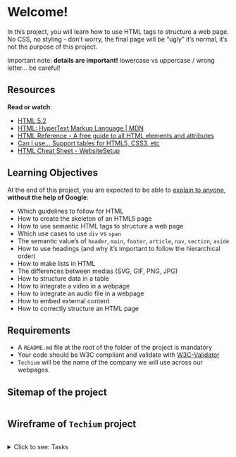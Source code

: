 <p><img src="https://s3.eu-west-3.amazonaws.com/hbtn.intranet/uploads/medias/2019/12/5d9e347964a9cc0e3e24.jpg?X-Amz-Algorithm=AWS4-HMAC-SHA256&X-Amz-Credential=AKIA4MYA5JM5DUTZGMZG%2F20231106%2Feu-west-3%2Fs3%2Faws4_request&X-Amz-Date=20231106T062647Z&X-Amz-Expires=86400&X-Amz-SignedHeaders=host&X-Amz-Signature=d280ebfbad77e16d32e2314917a117f2bcf5cce2b4f2212bae36effb77a48347" alt="" loading='lazy' style="" /></p>

<h1>Welcome!</h1>

<p>In this project, you will learn how to use HTML tags to structure a web page.
No CSS, no styling - don&rsquo;t worry, the final page will be &ldquo;ugly&rdquo; it&rsquo;s normal, it&rsquo;s not the purpose of this project.</p>

<p>Important note: <strong>details are important!</strong> lowercase vs uppercase / wrong letter&hellip; be careful!</p>

<h2>Resources</h2>

<p><strong>Read or watch</strong>:</p>

<ul>
<li><a href="/rltoken/vKPDYmtKXaKCHn5lpZXz7w" title="HTML 5.2" target="_blank">HTML 5.2</a></li>
<li><a href="/rltoken/ZSMZYbNUWEhTarg4x5syCQ" title="HTML: HyperText Markup Language | MDN" target="_blank">HTML: HyperText Markup Language | MDN</a></li>
<li><a href="/rltoken/hPxzkJUCKscaZ1YgG0Xaig" title="HTML Reference - A free guide to all HTML elements and attributes" target="_blank">HTML Reference - A free guide to all HTML elements and attributes</a></li>
<li><a href="/rltoken/C1sjK7n4YYmXjzgN07LgUg" title="Can I use... Support tables for HTML5, CSS3, etc" target="_blank">Can I use&hellip; Support tables for HTML5, CSS3, etc</a></li>
<li><a href="/rltoken/33djKxCai7mwDufKGL7eCg" title="HTML Cheat Sheet - WebsiteSetup" target="_blank">HTML Cheat Sheet - WebsiteSetup</a></li>
</ul>

<h2>Learning Objectives</h2>

<p>At the end of this project, you are expected to be able to <a href="/rltoken/pt--DhAqMLE-NJtA1N_8hg" title="explain to anyone" target="_blank">explain to anyone</a>, <strong>without the help of Google</strong>:</p>

<ul>
<li>Which guidelines to follow for HTML</li>
<li>How to create the skeleton of an HTML5 page</li>
<li>How to use semantic HTML tags to structure a web page</li>
<li>Which use cases to use <code>div</code> vs <code>span</code></li>
<li>The semantic value&rsquo;s of <code>header</code>, <code>main</code>, <code>footer</code>, <code>article</code>, <code>nav</code>, <code>section</code>, <code>aside</code></li>
<li>How to use headings (and why it&rsquo;s important to follow the hierarchical order)</li>
<li>How to make lists in HTML</li>
<li>The differences between medias (SVG, GIF, PNG, JPG)</li>
<li>How to structure data in a table</li>
<li>How to integrate a video in a webpage</li>
<li>How to integrate an audio file in a webpage</li>
<li>How to embed external content</li>
<li>How to correctly structure an HTML page</li>
</ul>

<h2>Requirements</h2>

<ul>
<li>A <code>README.md</code> file at the root of the folder of the project is mandatory</li>
<li>Your code should be W3C compliant and validate with <a href="/rltoken/Ru21MgHZLPDcXSsUrHwKJg" title="W3C-Validator" target="_blank">W3C-Validator</a></li>
<li><code>Techium</code> will be the name of the company we will use across our webpages.</li>
</ul>

<h2>Sitemap of the project</h2>

<p><img src="https://s3.eu-west-3.amazonaws.com/hbtn.intranet/uploads/medias/2020/4/4dec2ba9d84a0a55355b1c1e2de4c57854a2d35a.png?X-Amz-Algorithm=AWS4-HMAC-SHA256&X-Amz-Credential=AKIA4MYA5JM5DUTZGMZG%2F20231106%2Feu-west-3%2Fs3%2Faws4_request&X-Amz-Date=20231106T062647Z&X-Amz-Expires=86400&X-Amz-SignedHeaders=host&X-Amz-Signature=b302b2dc1660c7ffcc162bc104465d30fada9fa5425b920b579e89ab509157bd" alt="" loading='lazy' style="" /></p>

<h2>Wireframe of <code>Techium</code> project</h2>

<p><img src="https://s3.eu-west-3.amazonaws.com/hbtn.intranet/uploads/medias/2020/4/3e4f9e2b3cb73d1768229e086f5da35337be5c6c.png?X-Amz-Algorithm=AWS4-HMAC-SHA256&X-Amz-Credential=AKIA4MYA5JM5DUTZGMZG%2F20231106%2Feu-west-3%2Fs3%2Faws4_request&X-Amz-Date=20231106T062647Z&X-Amz-Expires=86400&X-Amz-SignedHeaders=host&X-Amz-Signature=2bc0bbdb6c70cf975c55b03c76005b0c0e8b3e4521cb677e497f86c1ed213a79" alt="" loading='lazy' style="" /></p>


<details>
<summary>Click to see: Tasks</summary>

<h3 class="panel-title">
0. Create your first webpage
</h3>

Create your first HTML file <code>0-index.html</code> with:</p>

<ul>
<li>Add the doctype on the first line (without any comment)</li>
<li>After the doctype, open and close a <code>html</code> tag</li>
<li>Add the language tag, specify English for <a href="/rltoken/qFNHsNpEOoe4uGFKqVa6-Q" title="ISO language code" target="_blank">ISO language code</a> and add the direction tag (ltr or rtl) on the <code>html</code> tag.</li>
<li>Open your file in your browser (the page should be blank)</li>
</ul>

<p><strong>W3C won&rsquo;t pass - you can ignore it</strong></p>

</div>

<div class="list-group">
<!-- Task URLs -->

<!-- Technical information -->
<div class="list-group-item">
<p><strong>Repo:</strong></p>
<ul>
<li>GitHub repository: <code>holbertonschool-web_front_end</code></li>
<li>Directory: <code>html_advanced</code></li>
<li>File: <code>0-index.html</code></li>
</ul>
</div>

<h3 class="panel-title">
1. Structure your webpage
</h3>

Copy the content of <code>0-index.html</code> into <code>1-index.html</code></p>

<p><strong>Create the head and body sections</strong></p>

<ul>
<li>inside the <code>html</code> tag, create the <code>head</code> and <code>body</code> tags (empty) in this order</li>
</ul>

<p><strong>W3C won&rsquo;t pass - you can ignore it</strong></p>

</div>

<div class="list-group">
<!-- Task URLs -->

<!-- Technical information -->
<div class="list-group-item">
<p><strong>Repo:</strong></p>
<ul>
<li>GitHub repository: <code>holbertonschool-web_front_end</code></li>
<li>Directory: <code>html_advanced</code></li>
<li>File: <code>1-index.html</code></li>
</ul>
</div>

<h3 class="panel-title">
2. The head - meta charset, viewport, title, description, favicons
</h3>

Copy the content of <code>1-index.html</code> into <code>2-index.html</code></p>

<p><img src="https://s3.eu-west-3.amazonaws.com/hbtn.intranet/uploads/medias/2019/11/2ba3a0d7878316de5aaa.jpg?X-Amz-Algorithm=AWS4-HMAC-SHA256&X-Amz-Credential=AKIA4MYA5JM5DUTZGMZG%2F20231106%2Feu-west-3%2Fs3%2Faws4_request&X-Amz-Date=20231106T062647Z&X-Amz-Expires=86400&X-Amz-SignedHeaders=host&X-Amz-Signature=f33a692934a94dbd6440a92bcc0bbc933c3d9dfdf26d8e28ce4a7585364c0b21" alt="" loading='lazy' style="" /></p>

<p><strong>Meta charset:</strong></p>

<ul>
<li>add a <code>meta</code> tag inside the <code>head</code>:

<ul>
<li>add the <code>charset</code> attribute with the value <code>utf-8</code></li>
</ul></li>
</ul>

<p><strong>Viewport:</strong></p>

<ul>
<li>add a <code>meta</code> tag inside the <code>head</code>:

<ul>
<li>add an attribute <code>name</code> on the tag and specify that it is the meta <code>viewport</code></li>
<li>add the key <code>width</code> with the value <code>device-width</code></li>
<li>add the key <code>initial-scale</code> with the value <code>1.0</code></li>
<li>add the key <code>viewport-fit</code> with the value <code>cover</code></li>
</ul></li>
</ul>

<p><strong>Title:</strong></p>

<ul>
<li>add the <code>title</code> tag just after the meta viewport with value: <code>Homepage - Techium</code></li>
</ul>

<p><strong>Description:</strong></p>

<ul>
<li>add a <code>meta</code> tag inside the <code>head</code> section

<ul>
<li>add an attribute <code>name</code> on the tag and specify that is the meta <code>description</code></li>
<li>add another attribute called <code>content</code></li>
<li>add the following description: <code>Techium is a digital agency</code></li>
</ul></li>
</ul>

<p><strong>Favicons:</strong></p>

<ul>
<li>download the image above to use as a favicon</li>
<li>Use the tool at <a href="/rltoken/MgBwcigOAB1UoLrRml5XAg" title="https://realfavicongenerator.net/" target="_blank">https://realfavicongenerator.net/</a> to generate all the favicon formats</li>
<li>take the <code>favicon.ico</code> and <code>favicon.png</code> and place these at the root of your project directory, so that it is siblings with your <code>[0-9]+-index.html</code> files.</li>
<li>inside the <code>head</code>, create 2 <code>link</code> tags with these 3 attributes: <code>rel</code>, <code>type</code>, and <code>href</code>.

<ul>
<li>the first <code>link</code> tag:

<ul>
<li>rel: <code>icon</code></li>
<li>type: <code>image/x-icon</code></li>
<li>href: <code>./favicon.ico</code></li>
</ul></li>
<li>the second <code>link</code> tag:

<ul>
<li>rel: <code>icon</code></li>
<li>type: <code>image/png</code></li>
<li>href: <code>./favicon.png</code></li>
</ul></li>
</ul></li>
</ul>

</div>

<div class="list-group">
<!-- Task URLs -->

<!-- Technical information -->
<div class="list-group-item">
<p><strong>Repo:</strong></p>
<ul>
<li>GitHub repository: <code>holbertonschool-web_front_end</code></li>
<li>Directory: <code>html_advanced</code></li>
<li>File: <code>2-index.html</code></li>
</ul>
</div>

<h3 class="panel-title">
3. Simple header, main, footer
</h3>

Copy the content of <code>2-index.html</code> into <code>3-index.html</code></p>

<p><strong>Header:</strong></p>

<ul>
<li>create the <code>header</code> of your page between the open and close <code>body</code> tag</li>
<li>put the text <code>Header</code> inside the header</li>
</ul>

<p><strong>Main:</strong></p>

<ul>
<li>create the <code>main</code> tag after the <code>header</code> tag

<ul>
<li>put the text <code>Main content</code> inside your <code>main</code> tags</li>
</ul></li>
</ul>

<p><strong>Footer:</strong></p>

<ul>
<li>create the <code>footer</code> tag after the <code>main</code> tag

<ul>
<li>put the text <code>Footer</code> inside the <code>footer</code> tags</li>
</ul></li>
</ul>

</div>

<div class="list-group">
<!-- Task URLs -->

<!-- Technical information -->
<div class="list-group-item">
<p><strong>Repo:</strong></p>
<ul>
<li>GitHub repository: <code>holbertonschool-web_front_end</code></li>
<li>Directory: <code>html_advanced</code></li>
<li>File: <code>3-index.html</code></li>
</ul>
</div>

<h3 class="panel-title">
4. Aside
</h3>

Copy the contents of <code>3-index.html</code> into <code>article.html</code></p>

<ul>
<li>change the <code>&lt;title&gt;</code> to put: <code>Article - Techium</code></li>
<li>inside the <code>main</code> tags

<ul>
<li>after the text, create the <code>aside</code> tags with text <code>Aside</code></li>
</ul></li>
</ul>

</div>

<div class="list-group">
<!-- Task URLs -->

<!-- Technical information -->
<div class="list-group-item">
<p><strong>Repo:</strong></p>
<ul>
<li>GitHub repository: <code>holbertonschool-web_front_end</code></li>
<li>Directory: <code>html_advanced</code></li>
<li>File: <code>article.html</code></li>
</ul>
</div>

<h3 class="panel-title">
5. Section
</h3>

Copy the content of <code>3-index.html</code> into <code>5-index.html</code></p>

<ul>
<li>inside your <code>&lt;main&gt;</code> section

<ul>
<li>remove the text in <code>main</code>, create these sections:

<ol>
<li>create first section and put the text <code>Hero section</code> inside</li>
<li>create second section and put the text <code>Services section</code> inside</li>
<li>create third section and put the text <code>Works section</code> inside</li>
<li>create fourth section and put the text <code>About section</code> inside</li>
<li>create fifth section and put the text <code>Latest news section</code> inside</li>
<li>create sixth section and put the text <code>Testimonials section</code> inside</li>
<li>create seventh section and put the text <code>Contact section</code> inside</li>
</ol></li>
</ul></li>
</ul>

<p><strong>Does not need to pass W3C</strong></p>

</div>

<div class="list-group">
<!-- Task URLs -->

<!-- Technical information -->
<div class="list-group-item">
<p><strong>Repo:</strong></p>
<ul>
<li>GitHub repository: <code>holbertonschool-web_front_end</code></li>
<li>Directory: <code>html_advanced</code></li>
<li>File: <code>5-index.html</code></li>
</ul>
</div>

<h3 class="panel-title">
6. Work, News, Testimonial articles
</h3>

Copy the content of <code>5-index.html</code> into <code>6-index.html</code></p>

<p><strong>Work articles:</strong></p>

<ul>
<li>inside the section <code>Works section</code>

<ul>
<li>add 3 <code>article</code> tags

<ul>
<li>inside each <code>article</code> write <code>Work #</code> where the hashtag will be the ordered number (1, 2, or 3)</li>
</ul></li>
</ul></li>
</ul>

<p><strong>News articles:</strong></p>

<ul>
<li>inside the section <code>Latest news section</code>

<ul>
<li>add 3 <code>article</code> tags

<ul>
<li>inside each <code>article</code> write <code>Article #</code> where the hashtag will be the ordered number (1, 2, or 3)</li>
</ul></li>
</ul></li>
</ul>

<p><strong>Testimonial articles:</strong></p>

<ul>
<li>inside the section <code>Testimonials section</code>

<ul>
<li>add 3 <code>article</code> tags

<ul>
<li>inside each <code>article</code> write <code>Testimonial #</code> where the hashtag will be the ordered number (1, 2, or 3)</li>
</ul></li>
</ul></li>
</ul>

<p><strong>W3C won’t pass - you can ignore it</strong></p>

</div>

<div class="list-group">
<!-- Task URLs -->

<!-- Technical information -->
<div class="list-group-item">
<p><strong>Repo:</strong></p>
<ul>
<li>GitHub repository: <code>holbertonschool-web_front_end</code></li>
<li>Directory: <code>html_advanced</code></li>
<li>File: <code>6-index.html</code></li>
</ul>
</div>

<h3 class="panel-title">
7. Navigation
</h3>

Copy the content of <code>6-index.html</code> into <code>7-index.html</code></p>

<ul>
<li>remove the <code>Header</code> text inside the <code>&lt;header&gt;</code></li>
<li>create the <code>nav</code> tag inside the <code>header</code> tag

<ul>
<li>it should remain empty for now</li>
</ul></li>
</ul>

<p><strong>Does not need to pass W3C</strong></p>

</div>

<div class="list-group">
<!-- Task URLs -->

<!-- Technical information -->
<div class="list-group-item">
<p><strong>Repo:</strong></p>
<ul>
<li>GitHub repository: <code>holbertonschool-web_front_end</code></li>
<li>Directory: <code>html_advanced</code></li>
<li>File: <code>7-index.html</code></li>
</ul>
</div>

<h3 class="panel-title">
8. Level 1 headings
</h3>

Copy the content of <code>7-index.html</code> into <code>8-index.html</code></p>

<ul>
<li>create the level 1 heading inside your <code>main</code> before your sections

<ul>
<li>put text <code>Homepage</code> in your heading tag</li>
</ul></li>
</ul>

<p><strong>Does not need to pass W3C</strong></p>

</div>

<div class="list-group">
<!-- Task URLs -->

<!-- Technical information -->
<div class="list-group-item">
<p><strong>Repo:</strong></p>
<ul>
<li>GitHub repository: <code>holbertonschool-web_front_end</code></li>
<li>Directory: <code>html_advanced</code></li>
<li>File: <code>8-index.html</code></li>
</ul>
</div>

<h3 class="panel-title">
9. Level 2 headings
</h3>

Copy the content of <code>8-index.html</code> into <code>9-index.html</code></p>

<ul>
<li>in the <code>section</code> tag with the the text <code>Hero section</code>, remove the text and create a level 2 heading with text <code>We help you build your brand!</code></li>
<li>in the <code>section</code> tag with the the text <code>Services section</code>, remove the text and create a level 2 heading with text <code>Services</code></li>
<li>in the <code>section</code> tag with the the text <code>Works section</code>, remove the text and create a level 2 heading with text <code>Works</code></li>
<li>in the <code>section</code> tag with the the text <code>About section</code>, remove the text and create a level 2 heading with text <code>About Us</code></li>
<li>in the <code>section</code> tag with the the text <code>Latest news section</code>, remove the text and create a level 2 heading with text <code>Latest news</code></li>
<li>in the <code>section</code> tag with the the text <code>Testimonials section</code>, remove the text and create a level 2 heading with text <code>Testimonials</code></li>
<li>in the <code>section</code> tag with the the text <code>Contact section</code>, remove the text and create a level 2 heading with text <code>Contact</code></li>
</ul>

<p><strong>W3C won’t pass - you can ignore it</strong></p>

</div>

<div class="list-group">
<!-- Task URLs -->

<!-- Technical information -->
<div class="list-group-item">
<p><strong>Repo:</strong></p>
<ul>
<li>GitHub repository: <code>holbertonschool-web_front_end</code></li>
<li>Directory: <code>html_advanced</code></li>
<li>File: <code>9-index.html</code></li>
</ul>
</div>

<h3 class="panel-title">
10. Level 3 headings
</h3>

Copy the content of <code>9-index.html</code> into <code>10-index.html</code></p>

<p><strong>Services headings:</strong></p>

<ul>
<li>Inside the section containing the <code>h2</code> heading <code>Services</code>, add these elements right after the <code>h2</code>:

<ul>
<li>create a level 3 heading with text <code>Design &amp; Concept</code></li>
<li>create a level 3 heading with text <code>Digital Strategy</code></li>
<li>create a level 3 heading with text <code>Content Strategy</code></li>
<li>create a level 3 heading with text <code>UX Design</code></li>
<li>create a level 3 heading with text <code>Web Development</code></li>
<li>create a level 3 heading with text <code>Social Media</code></li>
</ul></li>
</ul>

<p><strong>Works headings:</strong></p>

<ul>
<li>Inside the section containing the <code>h2</code> heading <code>Works</code>:

<ul>
<li>in the first <code>article</code>, replace the text with a level 3 heading with text <code>Interior Design</code></li>
<li>in the second <code>article</code>, replace the text with a level 3 heading with text <code>Web Development</code></li>
<li>in the third <code>article</code>, replace the text with a level 3 heading with text <code>Personal Brand</code></li>
</ul></li>
</ul>

<p><strong>About Us headings:</strong></p>

<ul>
<li>Inside the section containing the <code>h2</code> heading <code>About Us</code>, after the <code>h2</code> heading, create these elements in this order:

<ul>
<li> a level 3 heading with text <code>Who are we</code></li>
<li> a level 3 heading with text <code>Our culture</code></li>
<li> a level 3 heading with text <code>How we work</code></li>
</ul></li>
</ul>

<p><strong>Latest news headings:</strong></p>

<ul>
<li>Inside the section containing the <code>h2</code> heading <code>Latest news</code>:

<ul>
<li>in the first <code>article</code> replace the text with a level 3 heading with text <code>Hoc loco tenere se Triarius non potuit.</code></li>
<li>in the second <code>article</code> replace the text with a level 3 heading with text <code>Ut alios omittam, hunc appello, quem ille unum secutus est.</code></li>
<li>in the third <code>article</code> replace the text with a level 3 heading with text <code>Bestiarum vero nullum iudicium puto.</code></li>
</ul></li>
</ul>

<p><strong>W3C does not need to pass here</strong></p>

</div>

<div class="list-group">
<!-- Task URLs -->

<!-- Technical information -->
<div class="list-group-item">
<p><strong>Repo:</strong></p>
<ul>
<li>GitHub repository: <code>holbertonschool-web_front_end</code></li>
<li>Directory: <code>html_advanced</code></li>
<li>File: <code>10-index.html</code></li>
</ul>
</div>

<h3 class="panel-title">
11. styleguide
</h3>

Copy the content of <code>3-index.html</code> into <code>11-styleguide.html</code></p>

<ul>
<li>change the title to <code>Styleguide - Techium</code></li>
<li>remove the text from <code>header</code>, <code>main</code>, and <code>footer</code></li>
<li>create a new <code>&lt;section&gt;</code> inside your <code>main</code> tag

<ul>
<li>create a <code>header</code> in this <code>section</code>

<ul>
<li>in the <code>header</code> add a level 2 heading with text <code>Headings</code></li>
</ul></li>
<li>after the <code>header</code>:

<ul>
<li>add a level 1 heading with text <code>Heading level 1</code></li>
<li>add a level 2 heading with text <code>Heading level 2</code></li>
<li>add a level 3 heading with text <code>Heading level 3</code></li>
<li>add a level 4 heading with text <code>Heading level 4</code></li>
<li>add a level 5 heading with text <code>Heading level 5</code></li>
<li>add a level 6 heading with text <code>Heading level 6</code></li>
</ul></li>
</ul></li>
</ul>

</div>

<div class="list-group">
<!-- Task URLs -->

<!-- Technical information -->
<div class="list-group-item">
<p><strong>Repo:</strong></p>
<ul>
<li>GitHub repository: <code>holbertonschool-web_front_end</code></li>
<li>Directory: <code>html_advanced</code></li>
<li>File: <code>11-styleguide.html</code></li>
</ul>
</div>

<h3 class="panel-title">
12. Paragraphs
</h3>

Copy the content of <code>10-index.html</code> into <code>12-index.html</code></p>

<p><strong>About Us paragraphs:</strong></p>

<ul>
<li>in the <code>About Us</code> section

<ul>
<li>after the first <code>h3</code> (who are we) create a paragraph with the text: <code>Lorem ipsum dolor sit amet, consectetur adipisicing elit. Ipsum, omnis expedita! Eum, praesentium cumque accusantium rem, sit quaerat est nisi ratione, deserunt ducimus quidem iste dicta quibusdam atque maxime cum!</code></li>
<li>after the second <code>h3</code> create a paragraph with the text: <code>Lorem ipsum dolor sit amet, consectetur adipisicing elit. Ipsum, omnis expedita! Eum, praesentium cumque accusantium rem, sit quaerat est nisi ratione, deserunt ducimus quidem iste dicta quibusdam atque maxime cum!</code></li>
<li>after the third <code>h3</code> create a paragraph with the text: <code>Lorem ipsum dolor sit amet, consectetur adipisicing elit. Ipsum, omnis expedita! Eum, praesentium cumque accusantium rem, sit quaerat est nisi ratione, deserunt ducimus quidem iste dicta quibusdam atque maxime cum!</code></li>
</ul></li>
</ul>

<p><strong>Latest news paragraphs:</strong></p>

<ul>
<li>in the <code>Latest news</code> section

<ul>
<li>in the first <code>article</code>

<ul>
<li>create a paragraph with text <code>Career</code> before the heading</li>
<li>create a paragraph with text <code>Lorem ipsum dolor sit amet, consectetur adipiscing elit. Id Sextilius factum negabat. Quo tandem modo? At eum nihili facit; Quae contraria sunt his, malane?</code> after the heading</li>
</ul></li>
<li>in the second <code>article</code>

<ul>
<li>create a paragraph with text <code>Digital Life</code> before the heading</li>
<li>create a paragraph with text <code>Lorem ipsum dolor sit amet, consectetur adipiscing elit. Tum mihi Piso: Quid ergo? Tum ille: Ain tandem? Non autem hoc: igitur ne illud quidem. Sed quod proximum fuit non vidit. Nos commodius agimus. An nisi populari fama?</code> after the heading</li>
</ul></li>
<li>in the third <code>article</code>

<ul>
<li>create a paragraph with text <code>Social</code> before the heading</li>
<li>create a paragraph with text <code>Lorem ipsum dolor sit amet, consectetur adipiscing elit. Non igitur bene. Quid enim est a Chrysippo praetermissum in Stoicis? Pugnant Stoici cum Peripateticis. Prioris generis est docilitas, memoria; Apparet statim, quae sint officia, quae actiones.</code> after the heading</li>
</ul></li>
</ul></li>
</ul>

<p><strong>Contact paragraph:</strong></p>

<ul>
<li>in the <code>Contact</code> section after the heading

<ul>
<li>create a paragraph with the text: <code>Lorem ipsum dolor sit amet, consectetur adipiscing elit. Id Sextilius factum negabat. Quo tandem modo? At eum nihili facit; Quae contraria sunt his, malane?</code></li>
</ul></li>
</ul>

<p><strong>Additional paragraphs:</strong></p>

<ul>
<li>below the level 2 <code>Services</code> heading add a paragraph with text <code>We work with you</code></li>
<li>below the level 2 <code>Works</code> heading add a paragraph with text <code>Take a look in our portfolio</code></li>
<li>below the level 2 <code>About Us</code> heading add a paragraph with text <code>Everything about us</code></li>
<li>below the level 2 <code>Testimonials</code> heading add a paragraph with text <code>We are more than a digital company</code></li>
<li>below the level 2 <code>Contact</code> heading add a paragraph with text <code>We like to know new people</code></li>
</ul>

<p><strong>Does not need to pass W3C</strong></p>

</div>

<div class="list-group">
<!-- Task URLs -->

<!-- Technical information -->
<div class="list-group-item">
<p><strong>Repo:</strong></p>
<ul>
<li>GitHub repository: <code>holbertonschool-web_front_end</code></li>
<li>Directory: <code>html_advanced</code></li>
<li>File: <code>12-index.html</code></li>
</ul>
</div>

<h3 class="panel-title">
13. styleguide paragraphs
</h3>

Copy the contents of <code>11-styleguide.html</code> into <code>13-styleguide.html</code></p>

<ul>
<li>After the existing section containing <code>Headings</code>, create a new <code>section</code> in <code>main</code>

<ul>
<li>in this section create a <code>header</code>

<ul>
<li>Inside the header, create a level 2 heading with text <code>Paragraph</code></li>
</ul></li>
<li>after the <code>header</code> add a level 2 heading with text <code>Heading with a subtitle</code></li>
<li>after the level 2 heading, add a paragraph with text <code>This is my subtitle</code></li>
<li>after the last paragraph, add another paragraph with text: <code>Nunc lacinia ante nunc ac lobortis. Interdum adipiscing gravida odio porttitor sem non mi integer non faucibus ornare mi ut ante amet placerat aliquet. Volutpat eu sed ante lacinia sapien lorem accumsan varius montes viverra nibh in adipiscing blandit tempus accumsan.</code></li>
</ul></li>
</ul>

</div>

<div class="list-group">
<!-- Task URLs -->

<!-- Technical information -->
<div class="list-group-item">
<p><strong>Repo:</strong></p>
<ul>
<li>GitHub repository: <code>holbertonschool-web_front_end</code></li>
<li>Directory: <code>html_advanced</code></li>
<li>File: <code>13-styleguide.html</code></li>
</ul>
</div>

<h3 class="panel-title">
14. Span
</h3>

Copy the contents of <code>12-index.html</code> into <code>14-index.html</code></p>

<p>In the very first <code>&lt;header&gt;</code>,</p>

<ul>
<li>before the <code>nav</code>, create a <code>span</code> with the text <code>Techium</code></li>
</ul>

<p><strong>Does not need to pass W3C</strong></p>

</div>

<div class="list-group">
<!-- Task URLs -->

<!-- Technical information -->
<div class="list-group-item">
<p><strong>Repo:</strong></p>
<ul>
<li>GitHub repository: <code>holbertonschool-web_front_end</code></li>
<li>Directory: <code>html_advanced</code></li>
<li>File: <code>14-index.html</code></li>
</ul>
</div>

<h3 class="panel-title">
15. Div
</h3>

Copy the contents of <code>14-index.html</code> into <code>15-index.html</code></p>

<ul>
<li>Wrap the contents of the <code>header</code> element with a <code>div</code></li>
<li>Wrap the contents of all <code>section</code> elements with a <code>div</code></li>
<li>Finally, wrap the contents of the <code>&lt;footer&gt;</code> tag with a <code>div</code></li>
</ul>

<p><strong>W3C does not need to pass</strong></p>

</div>

<div class="list-group">
<!-- Task URLs -->

<!-- Technical information -->
<div class="list-group-item">
<p><strong>Repo:</strong></p>
<ul>
<li>GitHub repository: <code>holbertonschool-web_front_end</code></li>
<li>Directory: <code>html_advanced</code></li>
<li>File: <code>15-index.html</code></li>
</ul>
</div>

<h3 class="panel-title">
16. Structure your sections
</h3>

Copy the contents of <code>15-index.html</code> into <code>16-index.html</code></p>

<ul>
<li>in the <code>div</code> in the Services <code>section</code>

<ul>
<li>create a <code>header</code> tag that wraps the <code>h2</code> and the <code>p</code></li>
<li>create a <code>div</code> sibling to the <code>header</code> that wraps the rest of the content</li>
</ul></li>
<li>in the <code>div</code> in the Works <code>section</code>

<ul>
<li>create a <code>header</code> tag that wraps the <code>h2</code> and the <code>p</code></li>
<li>create a <code>div</code> sibling to the <code>header</code> that wraps the rest of the content</li>
</ul></li>
<li>in the <code>div</code> in the About Us <code>section</code>

<ul>
<li>create a <code>header</code> tag that wraps the <code>h2</code> and the <code>p</code></li>
<li>create a <code>div</code> sibling to the <code>header</code> that wraps the rest of the content</li>
</ul></li>
<li>in the <code>div</code> in the Latest news <code>section</code>

<ul>
<li>create a <code>header</code> tag that wraps the <code>h2</code></li>
<li>create a <code>div</code> sibling to the <code>header</code> that wraps the rest of the content</li>
</ul></li>
<li>in the <code>div</code> in the Testimonials <code>section</code>

<ul>
<li>create a <code>header</code> tag that wraps the <code>h2</code> and the <code>p</code></li>
<li>create a <code>div</code> sibling to the <code>header</code> that wraps the rest of the content</li>
</ul></li>
<li>in the <code>div</code> in the Contact <code>section</code>

<ul>
<li>create a <code>header</code> tag that wraps the <code>h2</code> and the first <code>p</code></li>
<li>create a <code>div</code> sibling to the <code>header</code> that wraps the rest of the content</li>
</ul></li>
</ul>

<p><strong>W3C does not need to pass</strong></p>

</div>

<div class="list-group">
<!-- Task URLs -->

<!-- Technical information -->
<div class="list-group-item">
<p><strong>Repo:</strong></p>
<ul>
<li>GitHub repository: <code>holbertonschool-web_front_end</code></li>
<li>Directory: <code>html_advanced</code></li>
<li>File: <code>16-index.html</code></li>
</ul>
</div>

<h3 class="panel-title">
17. Comments
</h3>

Copy the content of <code>16-index.html</code> into <code>17-index.html</code></p>

<ul>
<li>before the <code>header</code> add a line break and a comment saying <code>Header</code> to help with scanning your code</li>
<li>before the <code>main</code> add a line break and a comment saying <code>Main</code> to help with scanning your code</li>
<li>before the <code>footer</code> add a line break and a comment saying <code>Footer</code> to help with scanning your code</li>
<li>before the <code>Hero section</code> add a line break and a comment saying <code>Hero section</code></li>
<li>before the <code>Services section</code> add a line break and a comment saying <code>Services section</code></li>
<li>before the <code>Works section</code> add a line break and a comment saying <code>Works section</code></li>
<li>before the <code>About Us section</code> add a line break and a comment saying <code>About Us section</code></li>
<li>before the <code>Latest news section</code> add a line break and a comment saying <code>Latest news section</code></li>
<li>before the <code>Testimonials section</code> add a line break and a comment saying <code>Testimonials section</code></li>
<li>before the <code>Contact section</code> add a line break and a comment saying <code>Contact section</code></li>
</ul>

<p><strong>Does not need to pass W3C</strong></p>

</div>

<div class="list-group">
<!-- Task URLs -->

<!-- Technical information -->
<div class="list-group-item">
<p><strong>Repo:</strong></p>
<ul>
<li>GitHub repository: <code>holbertonschool-web_front_end</code></li>
<li>Directory: <code>html_advanced</code></li>
<li>File: <code>17-index.html</code></li>
</ul>
</div>

<h3 class="panel-title">
18. link your logo
</h3>

Copy the content of <code>17-index.html</code> into <code>18-index.html</code></p>

<ul>
<li>in the <code>header</code>, wrap the <code>span</code> with a link that redirects to the page at the root of your folder (<code>/</code>)</li>
<li>wrap the link with a <code>div</code></li>
</ul>

<p><strong>W3C does not need to pass</strong></p>

</div>

<div class="list-group">
<!-- Task URLs -->

<!-- Technical information -->
<div class="list-group-item">
<p><strong>Repo:</strong></p>
<ul>
<li>GitHub repository: <code>holbertonschool-web_front_end</code></li>
<li>Directory: <code>html_advanced</code></li>
<li>File: <code>18-index.html</code></li>
</ul>
</div>

<h3 class="panel-title">
19. Create new pages
</h3>

Copy the content of <code>18-index.html</code> into <code>about.html</code>, <code>latest_news.html</code> and <code>contact.html</code></p>

<ul>
<li>change the title of <code>about.html</code> to replace <code>Homepage</code> with <code>About</code></li>
<li>change the title of <code>latest_news.html</code> to replace <code>Homepage</code> with <code>Latest news</code></li>
<li>change the title of <code>contact.html</code> to replace <code>Homepage</code> with <code>Contact</code></li>
</ul>

<p><strong>Does not need to pass W3C</strong></p>

</div>

<div class="list-group">
<!-- Task URLs -->

<!-- Technical information -->
<div class="list-group-item">
<p><strong>Repo:</strong></p>
<ul>
<li>GitHub repository: <code>holbertonschool-web_front_end</code></li>
<li>Directory: <code>html_advanced</code></li>
<li>File: <code>about.html, latest_news.html, contact.html</code></li>
</ul>
</div>

<h3 class="panel-title">
20. Add links
</h3>

Copy the content of <code>18-index.html</code> into <code>20-index.html</code></p>

<ul>
<li>in your <code>nav</code> tags

<ul>
<li>create a link to <code>/</code> with the text <code>Home</code></li>
<li>create an anchor to <code>services</code> with the text <code>Services</code></li>
<li>create an anchor to <code>works</code> with the text <code>Works</code></li>
<li>create an anchor to <code>about</code> with the text <code>About</code></li>
<li>create an anchor to <code>latest_news</code> with the text <code>Latest news</code></li>
<li>create an anchor to <code>testimonials</code> with the text <code>Testimonials</code></li>
<li>create an anchor to <code>contact</code> with the text <code>Contact</code></li>
</ul></li>
</ul>

<p>For now, the anchor links will not work. We will make them work in the CSS project.</p>

<p><strong>Does not need to pass W3C</strong></p>

</div>

<div class="list-group">
<!-- Task URLs -->

<!-- Technical information -->
<div class="list-group-item">
<p><strong>Repo:</strong></p>
<ul>
<li>GitHub repository: <code>holbertonschool-web_front_end</code></li>
<li>Directory: <code>html_advanced</code></li>
<li>File: <code>20-index.html</code></li>
</ul>
</div>

<h3 class="panel-title">
21. Add social media links
</h3>

Copy the content of <code>20-index.html</code> into <code>21-index.html</code></p>

<ul>
<li>in the <code>div</code> in the <code>footer</code>

<ul>
<li>remove any text you have</li>
<li>create a link to <code>https://www.facebook.com/HolbertonSchool/</code> with the text <code>Facebook</code></li>
<li>create a link to <code>https://twitter.com/holbertonschool</code> with the text <code>Twitter</code></li>
<li>create a link to <code>https://www.instagram.com/holbertonschool/</code> with the text <code>Instagram</code></li>
</ul></li>
</ul>

<p><strong>W3C won’t pass - you can ignore it</strong></p>

</div>

<div class="list-group">
<!-- Task URLs -->

<!-- Technical information -->
<div class="list-group-item">
<p><strong>Repo:</strong></p>
<ul>
<li>GitHub repository: <code>holbertonschool-web_front_end</code></li>
<li>Directory: <code>html_advanced</code></li>
<li>File: <code>21-index.html</code></li>
</ul>
</div>

<h3 class="panel-title">
22. &quot;Button&quot; links
</h3>

Copy the content of <code>21-index.html</code> into <code>22-index.html</code></p>

<ul>
<li>in the Hero <code>section</code>, after the heading

<ul>
<li>create a link to <code>#</code> with the text <code>Get started</code></li>
</ul></li>
<li>in the About Us <code>section</code>, after the <code>div</code> containing the level 3 headings and paragraphs

<ul>
<li>create a link to <code>about.html</code> with the text <code>Learn more about us</code></li>
</ul></li>
<li>in the Contact <code>section</code>, after the <code>div</code> containing the paragraph

<ul>
<li>create a link to <code>contact.html</code> with text <code>Get in touch</code></li>
</ul></li>
</ul>

<p><strong>Does not need to pass W3C</strong></p>

</div>

<div class="list-group">
<!-- Task URLs -->

<!-- Technical information -->
<div class="list-group-item">
<p><strong>Repo:</strong></p>
<ul>
<li>GitHub repository: <code>holbertonschool-web_front_end</code></li>
<li>Directory: <code>html_advanced</code></li>
<li>File: <code>22-index.html</code></li>
</ul>
</div>

<h3 class="panel-title">
23. Services, Works, Latest news links
</h3>

Copy the content of <code>22-index.html</code> into <code>23-index.html</code></p>

<ul>
<li>in the Services <code>section</code>

<ul>
<li>in each level 3 heading, create a link to <code>#</code> around the text already in the heading</li>
</ul></li>
<li>in the Works <code>section</code>

<ul>
<li>in each level 3 heading, create a link to <code>#</code> around the text already in the heading</li>
</ul></li>
<li>in the Latest news <code>section</code>

<ul>
<li>in each level 3 heading, create a link to <code>#</code> around the text already in the heading</li>
</ul></li>
</ul>

<p><strong>Does not need to pass W3C</strong></p>

</div>

<div class="list-group">
<!-- Task URLs -->

<!-- Technical information -->
<div class="list-group-item">
<p><strong>Repo:</strong></p>
<ul>
<li>GitHub repository: <code>holbertonschool-web_front_end</code></li>
<li>Directory: <code>html_advanced</code></li>
<li>File: <code>23-index.html</code></li>
</ul>
</div>

<h3 class="panel-title">
24. List the links
</h3>

Copy the content of <code>23-index.html</code> into <code>24-index.html</code></p>

<ul>
<li>in the <code>nav</code>

<ul>
<li>create an unordered list, put each anchor tag (Home, Services, Works, &hellip;) as an individual list item</li>
</ul></li>
<li>in the <code>div</code> in the <code>footer</code>

<ul>
<li>create an unordered list and put each anchor tag (Facebook, Twitter, &hellip;) as an individual list item</li>
</ul></li>
</ul>

<p><strong>W3C does not need to pass</strong></p>

</div>

<div class="list-group">
<!-- Task URLs -->

<!-- Technical information -->
<div class="list-group-item">
<p><strong>Repo:</strong></p>
<ul>
<li>GitHub repository: <code>holbertonschool-web_front_end</code></li>
<li>Directory: <code>html_advanced</code></li>
<li>File: <code>24-index.html</code></li>
</ul>
</div>

<h3 class="panel-title">
25. Secondary navigation menu
</h3>

Copy the content of <code>24-index.html</code> into <code>25-index.html</code></p>

<ul>
<li>inside the <code>footer</code>, after the <code>div</code>

<ul>
<li>create a new <code>div</code></li>
<li>in the new <code>div</code> create an unordered list with the following links:

<ol>
<li>link to <code>#</code> with text <code>Terms of Use</code></li>
<li>link to <code>#</code> with text <code>Privacy Policy</code></li>
<li>link to <code>#</code> with text <code>Cookie Policy</code></li>
</ol></li>
</ul></li>
</ul>

</div>

<div class="list-group">
<!-- Task URLs -->

<!-- Technical information -->
<div class="list-group-item">
<p><strong>Repo:</strong></p>
<ul>
<li>GitHub repository: <code>holbertonschool-web_front_end</code></li>
<li>Directory: <code>html_advanced</code></li>
<li>File: <code>25-index.html</code></li>
</ul>
</div>

<h3 class="panel-title">
26. Examples of lists for the styleguide
</h3>

Copy the content of <code>13-styleguide.html</code> into <code>26-styleguide.html</code></p>

<p><strong>Example of unordered list:</strong></p>

<ul>
<li>inside <code>main</code> after Paragraph <code>section</code>, add :

<ul>
<li>a new line and a comment with text <code>Lists</code></li>
<li>after, create a new <code>section</code> with inside:

<ul>
<li>create a <code>header</code> with inside a level 2 heading with the text <code>Lists</code></li>
<li>after the new <code>header</code>, create a <code>div</code> with inside:

<ul>
<li>a level 3 heading with text <code>Unordered</code>

<ul>
<li>under it, add an unordered list with these items: <code>Dolor pulvinar etiam magna etiam.</code>, <code>Sagittis adipiscing lorem eleifend.</code>, <code>Felis enim feugiat dolore viverra.</code></li>
</ul></li>
</ul></li>
</ul></li>
</ul></li>
</ul>

<p><strong>Example of ordered list:</strong></p>

<ul>
<li>after previous unordered list, in the same <code>div</code>

<ul>
<li>add a level 3 heading with text <code>Ordered</code>

<ul>
<li>add an ordered list with these items:

<ol>
<li><code>Dolor pulvinar etiam magna etiam.</code></li>
<li><code>Sagittis adipiscing lorem eleifend.</code></li>
<li><code>Felis enim feugiat dolore viverra.</code></li>
</ol></li>
</ul></li>
</ul></li>
</ul>

<p><strong>Example of definition list:</strong></p>

<ul>
<li>after previous ordered list, in the same <code>div</code>

<ul>
<li>add a heading level 3 with text <code>Definition</code></li>
<li>add a definition list with these items:

<ol>
<li>Term: <code>Definition List title</code>, Definition: <code>Definition text.</code></li>
<li>Term: <code>Startup</code>, Definition: <code>A startup company or startup is a company or temporary organization designed to search for a repeatable and scalable business model.</code></li>
<li>Term: <code>Water</code>, Definition: <code>A colorless, transparent, odorless liquid that forms the seas, lakes, rivers, and rain and is the basis of the fluids of living organisms.</code></li>
</ol></li>
</ul></li>
</ul>

</div>

<div class="list-group">
<!-- Task URLs -->

<!-- Technical information -->
<div class="list-group-item">
<p><strong>Repo:</strong></p>
<ul>
<li>GitHub repository: <code>holbertonschool-web_front_end</code></li>
<li>Directory: <code>html_advanced</code></li>
<li>File: <code>26-styleguide.html</code></li>
</ul>
</div>

<h3 class="panel-title">
27. Separate content
</h3>

Copy the content of <code>25-index.html</code> into <code>27-index.html</code></p>

<ul>
<li>in the <code>footer</code> between the two <code>div</code>s:

<ul>
<li>add a horizontal rule</li>
<li>after the horizontal rule add a paragraph with text <code>© 2020 Techium, made with ♥ by students at Holberton School.</code></li>
</ul></li>
</ul>

<p><strong>W3C does not need to pass.</strong></p>

</div>

<div class="list-group">
<!-- Task URLs -->

<!-- Technical information -->
<div class="list-group-item">
<p><strong>Repo:</strong></p>
<ul>
<li>GitHub repository: <code>holbertonschool-web_front_end</code></li>
<li>Directory: <code>html_advanced</code></li>
<li>File: <code>27-index.html</code></li>
</ul>
</div>

<h3 class="panel-title">
28. Horizontal rule example
</h3>

Copy the content of <code>26-styleguide.html</code> into <code>28-styleguide.html</code></p>

<ul>
<li>in <code>main</code> after Lists <code>section</code>

<ul>
<li>add a new line and a comment with the text <code>Horizontal rule</code></li>
<li>create a new <code>section</code>

<ul>
<li>create a <code>header</code> and inside it add a level 2 heading with the text <code>Horizontal rule</code></li>
<li>after the <code>header</code> create a <code>div</code> and put a horizontal rule in it</li>
</ul></li>
</ul></li>
</ul>

</div>

<div class="list-group">
<!-- Task URLs -->

<!-- Technical information -->
<div class="list-group-item">
<p><strong>Repo:</strong></p>
<ul>
<li>GitHub repository: <code>holbertonschool-web_front_end</code></li>
<li>Directory: <code>html_advanced</code></li>
<li>File: <code>28-styleguide.html</code></li>
</ul>
</div>

<h3 class="panel-title">
29. Client quotes
</h3>

Copy the content of <code>27-index.html</code> into <code>29-index.html</code></p>

<ul>
<li>in the Testimonials <code>section</code>

<ul>
<li>in the first <code>article</code>

<ul>
<li>replace the text with a blockquote with text <code>I am completely blown away. Thanks to Techium, we&#39;ve just launched our 5th website!</code> and cite author <code>Yuri Y.</code></li>
</ul></li>
<li>in the second <code>article</code>

<ul>
<li>replace the text with a blockquote with text <code>Thank you so much for your help. Techium company is awesome!</code> and cite author <code>Dorrie S.</code></li>
</ul></li>
<li>in the third <code>article</code>

<ul>
<li>replace the text with a blockquote with text <code>I love your system. Definitely worth the investment. I&#39;d be lost without Techium company.</code> and cite author <code>Sven H.</code></li>
</ul></li>
</ul></li>
</ul>

<p><strong>W3C does not need to pass</strong></p>

</div>

<div class="list-group">
<!-- Task URLs -->

<!-- Technical information -->
<div class="list-group-item">
<p><strong>Repo:</strong></p>
<ul>
<li>GitHub repository: <code>holbertonschool-web_front_end</code></li>
<li>Directory: <code>html_advanced</code></li>
<li>File: <code>29-index.html</code></li>
</ul>
</div>

<h3 class="panel-title">
30. Examples of quotes
</h3>

Copy the content of <code>28-styleguide.html</code> into <code>30-styleguide.html</code></p>

<p><strong>Example of inline quote:</strong></p>

<ul>
<li>inside <code>main</code> after Horizontal rule <code>section</code>

<ul>
<li>add a new line and a comment with text <code>Blockquotes</code></li>
<li>create a new <code>section</code>

<ul>
<li>in the <code>section</code> create a <code>header</code>, in the <code>header</code> create a level 2 heading with text <code>Blockquotes</code></li>
<li>after the <code>header</code>, create a <code>div</code>

<ul>
<li>in the <code>div</code> add a level 3 heading with the text <code>Inline quote</code></li>
<li>add an inline quote with the text <code>Stay hungry. Stay foolish.</code></li>
</ul></li>
</ul></li>
</ul></li>
</ul>

<p><strong>Example of blockquote:</strong></p>

<ul>
<li>after the inline quote <code>div</code>, create another <code>div</code>

<ul>
<li>in the new <code>div</code> add a level 3 heading with the text <code>Blockquote</code></li>
<li>add a multiline quote with the text <code>I will be the leader of a company that ends up being worth billions of dollars, because I got the answers. I understand culture. I am the nucleus. I think that’s a responsibility that I have, to push possibilities, to show people, this is the level that things could be at.</code> and cite <code>Kanye West, Musician</code></li>
</ul></li>
</ul>

</div>

<div class="list-group">
<!-- Task URLs -->

<!-- Technical information -->
<div class="list-group-item">
<p><strong>Repo:</strong></p>
<ul>
<li>GitHub repository: <code>holbertonschool-web_front_end</code></li>
<li>Directory: <code>html_advanced</code></li>
<li>File: <code>30-styleguide.html</code></li>
</ul>
</div>

<h3 class="panel-title">
31. Address and latest news authors
</h3>

Copy the content of <code>29-index.html</code> into <code>31-index.html</code></p>

<ul>
<li>in the <code>footer</code>

<ul>
<li>right after open <code>footer</code> tag, put the following address: <code>234 Washington Street</code> (line-break) <code>Urbana, Illinois</code></li>
</ul></li>
<li>in the Latest news <code>section</code>

<ul>
<li>in the first <code>article</code>, after the last paragraph, add the author name in small print: <code>By Kelly D.</code></li>
<li>in the second <code>article</code>, after the last paragraph, add the author name in small print: <code>By William A.</code></li>
<li>in the third <code>article</code>, after the last paragraph, add the author name in small print: <code>By Frances J.</code></li>
</ul></li>
</ul>

<p><strong>W3C does not need to pass</strong></p>

</div>

<div class="list-group">
<!-- Task URLs -->

<!-- Technical information -->
<div class="list-group-item">
<p><strong>Repo:</strong></p>
<ul>
<li>GitHub repository: <code>holbertonschool-web_front_end</code></li>
<li>Directory: <code>html_advanced</code></li>
<li>File: <code>31-index.html</code></li>
</ul>
</div>

<h3 class="panel-title">
32. Typography section - using the correct tags
</h3>

Copy the content of <code>30-styleguide.html</code> into <code>32-styleguide.html</code></p>

<ul>
<li><p>inside <code>main</code> after the Blockquotes <code>section</code></p>

<ul>
<li>add a new line and a comment with text <code>Typography</code></li>
<li><p>create a new <code>section</code></p>

<ul>
<li>in the section create a <code>header</code> and inside it add a level 2 heading with the text <code>Typography</code></li>
<li>after the <code>header</code> create a <code>div</code>, inside the <code>div</code> add this text with the correct HTML tag: <code>320 Stewart Avenue, Unit 12 (line break) New York City NY 10001</code>, the city, state, and postal code should be on a separate line</li>
<li>create another <code>div</code>, in the new <code>div</code> nest this code block using the <code>pre</code> HTML tag:</li>
</ul>

<pre><code> &lt;code&gt;
&lt;h2&gt;My title&lt;/h2&gt;
&lt;p&gt;Proin lacus turpis, feugiat sit amet sollicitudin non, volutpat in libero. Aenean hendrerit ultrices nulla ac lobortis. Vestibulum consectetur nibh vel ante rhoncus faucibus.&lt;/p&gt;
&lt;/code&gt;
</code></pre>

<ul>
<li>create another <code>div</code>, in the new  <code>div</code> add this paragraph of text with the correct HTML tag: <code>Curabitur sit amet turpis cursus massa mollis highlighted. Duis finibus leo massa, eget dapibus erat finibus sed. Aenean condimentum sapien magna, eleifend highlighted mi consequat ut. Cras nec quam sed sapien ultricies highlighted ut sed metus.</code> Each occurrence of the word <code>highlighted</code> should be highlighted.</li>
</ul></li>
</ul></li>
</ul>

<p><strong>W3C does not need to pass</strong></p>

</div>

<div class="list-group">
<!-- Task URLs -->

<!-- Technical information -->
<div class="list-group-item">
<p><strong>Repo:</strong></p>
<ul>
<li>GitHub repository: <code>holbertonschool-web_front_end</code></li>
<li>Directory: <code>html_advanced</code></li>
<li>File: <code>32-styleguide.html</code></li>
</ul>
</div>

<h3 class="panel-title">
33. Table
</h3>

Copy the content of <code>32-styleguide.html</code> into <code>33-styleguide.html</code></p>

<ul>
<li>inside <code>main</code> after Typography <code>section</code>

<ul>
<li>add a new line and a comment with text <code>Table</code></li>
<li>create a new <code>section</code>

<ul>
<li>in the <code>section</code> create a <code>header</code>, in the <code>header</code> add a level 2 heading with the text <code>Table</code></li>
<li>after the <code>header</code>, create a <code>table</code>, reproduce in HTML the visual below</li>
</ul></li>
</ul></li>
</ul>

<p><img src="https://s3.eu-west-3.amazonaws.com/hbtn.intranet/uploads/medias/2019/10/1348f88f2d78a5dee5d0.jpg?X-Amz-Algorithm=AWS4-HMAC-SHA256&X-Amz-Credential=AKIA4MYA5JM5DUTZGMZG%2F20231106%2Feu-west-3%2Fs3%2Faws4_request&X-Amz-Date=20231106T062648Z&X-Amz-Expires=86400&X-Amz-SignedHeaders=host&X-Amz-Signature=582c72a000d8486b007ef66ca5b27aacbd4e94517f5159e08c13f29ba778500f" alt="" loading='lazy' style="" /></p>

<p>The <code>&lt;th&gt;</code> tags containing <code>Title, Director, Release Date</code> should have a <code>scope</code> attribute set to <code>col</code>
The <code>&lt;th&gt;</code> tags containing the names of the movies should have a <code>scope</code> attribute set to <code>row</code></p>

<p><strong>Due to previous task, does not have to pass W3C</strong></p>

</div>

<div class="list-group">
<!-- Task URLs -->

<!-- Technical information -->
<div class="list-group-item">
<p><strong>Repo:</strong></p>
<ul>
<li>GitHub repository: <code>holbertonschool-web_front_end</code></li>
<li>Directory: <code>html_advanced</code></li>
<li>File: <code>33-styleguide.html</code></li>
</ul>
</div>

<h3 class="panel-title">
34. Details
</h3>

Copy the content of <code>33-styleguide.html</code> into <code>34-styleguide.html</code></p>

<ul>
<li>in <code>main</code> tag after Table <code>section</code>

<ul>
<li>add a new line and a comment with text <code>Details</code></li>
<li>create a new <code>section</code>

<ul>
<li>create a <code>header</code>, in the <code>header</code> add a level 2 heading with the text <code>Details</code></li>
<li>after the <code>header</code> create a <code>div</code>

<ul>
<li>in the <code>div</code> add a level 3 heading with text <code>Default</code></li>
<li>add a details element and specify <code>Show/Hide me</code> in the <code>summary</code></li>
<li>add this text after the <code>summary</code>: <code>Pellentesque habitant morbi tristique senectus et netus et malesuada fames ac turpis egestas.</code></li>
</ul></li>
<li>create another <code>div</code>

<ul>
<li>add a level 3 heading with text <code>Open</code></li>
<li>add a details element that is open by default and specify <code>Always open</code> in the <code>summary</code></li>
<li>add this text after the <code>summary</code>: <code>Pellentesque habitant morbi tristique senectus et netus et malesuada fames ac turpis egestas.</code></li>
</ul></li>
</ul></li>
</ul></li>
</ul>

<p><strong>Due to earlier task, does not have to pass W3C</strong></p>

</div>

<div class="list-group">
<!-- Task URLs -->

<!-- Technical information -->
<div class="list-group-item">
<p><strong>Repo:</strong></p>
<ul>
<li>GitHub repository: <code>holbertonschool-web_front_end</code></li>
<li>Directory: <code>html_advanced</code></li>
<li>File: <code>34-styleguide.html</code></li>
</ul>
</div>

<h3 class="panel-title">
35. Replace text logo with image logo
</h3>

<img src="https://s3.eu-west-3.amazonaws.com/hbtn.intranet/uploads/medias/2019/11/06f32e89f2a82582234e.png?X-Amz-Algorithm=AWS4-HMAC-SHA256&X-Amz-Credential=AKIA4MYA5JM5DUTZGMZG%2F20231106%2Feu-west-3%2Fs3%2Faws4_request&X-Amz-Date=20231106T062648Z&X-Amz-Expires=86400&X-Amz-SignedHeaders=host&X-Amz-Signature=dc97d64d7e68f8d75bf3de475262654d10518b7a71fe9308f5504fb316fee83b" alt="" loading='lazy' style="" /></p>

<p>Copy the content of <code>31-index.html</code> into <code>35-index.html</code></p>

<ul>
<li>in <code>header</code>

<ul>
<li>find the <code>span</code> with the name of the website</li>
<li>replace it with the image above</li>
<li>make sure the image is in the same directory as all of your other files and that the file name is <code>logo-black.png</code></li>
<li>alt: <code>Techium logo</code></li>
<li>don&rsquo;t forget to specify width of <code>160</code> and height of <code>40</code></li>
</ul></li>
<li>in <code>footer</code>, after the opening tag and before the address

<ul>
<li>insert the logo image</li>
<li>alt: <code>Techium logo</code></li>
<li>don&rsquo;t forget to specify the width and height (same as in header)</li>
</ul></li>
</ul>

<p><strong>W3C does not need to pass</strong></p>

</div>

<div class="list-group">
<!-- Task URLs -->

<!-- Technical information -->
<div class="list-group-item">
<p><strong>Repo:</strong></p>
<ul>
<li>GitHub repository: <code>holbertonschool-web_front_end</code></li>
<li>Directory: <code>html_advanced</code></li>
<li>File: <code>35-index.html</code></li>
</ul>
</div>

<h3 class="panel-title">
36. Add images to your sections
</h3>

Copy the content of <code>35-index.html</code> into <code>36-index.html</code></p>

<p>You can use image generators to get images for this task. For avatar images you can download them on <a href="/rltoken/3QYgWo4ISo138DbTkldkdg" title="UI Faces" target="_blank">UI Faces</a>. Just make sure you rename your images to match the task requirements.</p>

<p><strong>Add three images in the Works section:</strong></p>

<ul>
<li>in the Works <code>section</code>

<ul>
<li>before the first level 3 heading create a <code>div</code>

<ul>
<li>add <code>images/pic-work-01.jpg</code> inside the <code>div</code></li>
<li>alt: empty</li>
</ul></li>
<li>before the second level 3 heading create a <code>div</code>

<ul>
<li>add <code>images/pic-work-02.jpg</code> inside the <code>div</code></li>
<li>alt: empty</li>
</ul></li>
<li>before the third level 3 heading create a <code>div</code>

<ul>
<li>add <code>images/pic-work-03.jpg</code> inside the <code>div</code></li>
<li>alt: empty</li>
</ul></li>
</ul></li>
</ul>

<p><strong>Add one image in the About Us section:</strong></p>

<ul>
<li>in the About Us <code>section</code> before the first level 3 heading inside the <code>div</code>

<ul>
<li>add the image <code>images/pic-about-us.jpg</code>

<ul>
<li>alt: empty</li>
<li>width: <code>460</code></li>
<li>height: <code>447</code></li>
</ul></li>
</ul></li>
</ul>

<p><strong>Add three images in the Latest news section:</strong></p>

<ul>
<li>in the Latest news <code>section</code>

<ul>
<li>in the first <code>article</code>, before the first paragraph, create a <code>div</code>

<ul>
<li>in the <code>div</code> add the image <code>images/pic-blog-01.jpg</code></li>
<li>alt: empty</li>
<li>width: <code>305</code></li>
<li>height: <code>205</code></li>
</ul></li>
<li>in the second <code>article</code>, before the first paragraph, create a <code>div</code>

<ul>
<li>in the <code>div</code> add the image <code>images/pic-blog-02.jpg</code></li>
<li>alt: empty</li>
<li>width: <code>305</code></li>
<li>height: <code>205</code></li>
</ul></li>
<li>in the third <code>article</code>, before the first paragraph, create a <code>div</code>

<ul>
<li>in the <code>div</code> add the image <code>images/pic-blog-03.jpg</code></li>
<li>alt: empty</li>
<li>width: <code>305</code></li>
<li>height: <code>205</code></li>
</ul></li>
</ul></li>
</ul>

<p><strong>Add three images in the Testimonials section:</strong></p>

<ul>
<li>in the Testimonials <code>section</code>

<ul>
<li>in the first <code>article</code> before the quote, add the image <code>images/pic-person-01.jpg</code>

<ul>
<li>alt: <code>Yuri Y. avatar</code></li>
<li>width: <code>100px</code></li>
<li>height: <code>100px</code></li>
</ul></li>
<li>in the second <code>article</code> before the quote, add the image <code>images/pic-person-02.jpg</code>

<ul>
<li>alt: <code>Dorrie S. avatar</code></li>
<li>width: <code>100px</code></li>
<li>height: <code>100px</code></li>
</ul></li>
<li>in the third <code>article</code> before the quote, add the image <code>images/pic-person-03.jpg</code>

<ul>
<li>alt: <code>Sven H. avatar</code></li>
<li>width: <code>100px</code></li>
<li>height: <code>100px</code></li>
</ul></li>
</ul></li>
</ul>

<p><strong>Does not need to pass W3C</strong></p>

</div>

<div class="list-group">
<!-- Task URLs -->

<!-- Technical information -->
<div class="list-group-item">
<p><strong>Repo:</strong></p>
<ul>
<li>GitHub repository: <code>holbertonschool-web_front_end</code></li>
<li>Directory: <code>html_advanced</code></li>
<li>File: <code>36-index.html</code></li>
</ul>
</div>

<h3 class="panel-title">
37. Social icons
</h3>

Copy the content of <code>36-index.html</code> into <code>index.html</code> (the final file!)</p>

<ul>
<li><p>inside the <code>footer</code></p>

<ul>
<li>replace the text <code>Facebook</code> with the SVG icon code and add width of <code>25px</code> and height of <code>25px</code> to the SVG tag:</li>
</ul>

<pre><code>&lt;svg viewbox=&quot;0 0 24 24&quot; xmlns=&quot;http://www.w3.org/2000/svg&quot;&gt;
&lt;title&gt;
Facebook icon
&lt;/title&gt;
&lt;path d=&quot;M23.998 12c0-6.628-5.372-12-11.999-12C5.372 0 0 5.372 0 12c0 5.988 4.388 10.952 10.124 11.852v-8.384H7.078v-3.469h3.046V9.356c0-3.008 1.792-4.669 4.532-4.669 1.313 0 2.686.234 2.686.234v2.953H15.83c-1.49 0-1.955.925-1.955 1.874V12h3.328l-.532 3.469h-2.796v8.384c5.736-.9 10.124-5.864 10.124-11.853z&quot;/&gt;
&lt;/svg&gt;
</code></pre>

<ul>
<li>replace the text <code>Twitter</code> with the SVG icon code and add width of <code>25px</code> and height of <code>25px</code> to the SVG tag:</li>
</ul>

<pre><code>&lt;svg viewbox=&quot;0 0 24 24&quot; xmlns=&quot;http://www.w3.org/2000/svg&quot;&gt;
&lt;title&gt;
Twitter icon
&lt;/title&gt;
&lt;path d=&quot;M23.954 4.569a10 10 0 0 1-2.825.775 4.958 4.958 0 0 0 2.163-2.723c-.951.555-2.005.959-3.127 1.184a4.92 4.92 0 0 0-8.384 4.482C7.691 8.094 4.066 6.13 1.64 3.161a4.822 4.822 0 0 0-.666 2.475c0 1.71.87 3.213 2.188 4.096a4.904 4.904 0 0 1-2.228-.616v.061a4.923 4.923 0 0 0 3.946 4.827 4.996 4.996 0 0 1-2.212.085 4.937 4.937 0 0 0 4.604 3.417 9.868 9.868 0 0 1-6.102 2.105c-.39 0-.779-.023-1.17-.067a13.995 13.995 0 0 0 7.557 2.209c9.054 0 13.999-7.496 13.999-13.986 0-.209 0-.42-.015-.63a9.936 9.936 0 0 0 2.46-2.548l-.047-.02z&quot;/&gt;
&lt;/svg&gt;
</code></pre>

<ul>
<li>replace the text <code>Instagram</code> with the SVG icon code and add width of <code>25px</code> and height of <code>25px</code> to the SVG tag:</li>
</ul>

<pre><code>&lt;svg viewbox=&quot;0 0 24 24&quot; xmlns=&quot;http://www.w3.org/2000/svg&quot;&gt;
&lt;title&gt;
Instagram icon
&lt;/title&gt;
&lt;path d=&quot;M12 0C8.74 0 8.333.015 7.053.072 5.775.132 4.905.333 4.14.63c-.789.306-1.459.717-2.126 1.384S.935 3.35.63 4.14C.333 4.905.131 5.775.072 7.053.012 8.333 0 8.74 0 12s.015 3.667.072 4.947c.06 1.277.261 2.148.558 2.913a5.885 5.885 0 0 0 1.384 2.126A5.868 5.868 0 0 0 4.14 23.37c.766.296 1.636.499 2.913.558C8.333 23.988 8.74 24 12 24s3.667-.015 4.947-.072c1.277-.06 2.148-.262 2.913-.558a5.898 5.898 0 0 0 2.126-1.384 5.86 5.86 0 0 0 1.384-2.126c.296-.765.499-1.636.558-2.913.06-1.28.072-1.687.072-4.947s-.015-3.667-.072-4.947c-.06-1.277-.262-2.149-.558-2.913a5.89 5.89 0 0 0-1.384-2.126A5.847 5.847 0 0 0 19.86.63c-.765-.297-1.636-.499-2.913-.558C15.667.012 15.26 0 12 0zm0 2.16c3.203 0 3.585.016 4.85.071 1.17.055 1.805.249 2.227.415.562.217.96.477 1.382.896.419.42.679.819.896 1.381.164.422.36 1.057.413 2.227.057 1.266.07 1.646.07 4.85s-.015 3.585-.074 4.85c-.061 1.17-.256 1.805-.421 2.227a3.81 3.81 0 0 1-.899 1.382 3.744 3.744 0 0 1-1.38.896c-.42.164-1.065.36-2.235.413-1.274.057-1.649.07-4.859.07-3.211 0-3.586-.015-4.859-.074-1.171-.061-1.816-.256-2.236-.421a3.716 3.716 0 0 1-1.379-.899 3.644 3.644 0 0 1-.9-1.38c-.165-.42-.359-1.065-.42-2.235-.045-1.26-.061-1.649-.061-4.844 0-3.196.016-3.586.061-4.861.061-1.17.255-1.814.42-2.234.21-.57.479-.96.9-1.381.419-.419.81-.689 1.379-.898.42-.166 1.051-.361 2.221-.421 1.275-.045 1.65-.06 4.859-.06l.045.03zm0 3.678a6.162 6.162 0 1 0 0 12.324 6.162 6.162 0 1 0 0-12.324zM12 16c-2.21 0-4-1.79-4-4s1.79-4 4-4 4 1.79 4 4-1.79 4-4 4zm7.846-10.405a1.441 1.441 0 0 1-2.88 0 1.44 1.44 0 0 1 2.88 0z&quot;/&gt;
&lt;/svg&gt;
</code></pre></li>
</ul>

<p><strong>W3C does not need to pass</strong></p>

</div>

<div class="list-group">
<!-- Task URLs -->

<!-- Technical information -->
<div class="list-group-item">
<p><strong>Repo:</strong></p>
<ul>
<li>GitHub repository: <code>holbertonschool-web_front_end</code></li>
<li>Directory: <code>html_advanced</code></li>
<li>File: <code>index.html</code></li>
</ul>
</div>

<h3 class="panel-title">
38. Add a video player in the styleguide
</h3>

Copy the content of <code>34-styleguide.html</code> into <code>38-styleguide.html</code></p>

<ul>
<li>in <code>main</code> after the Details <code>section</code>

<ul>
<li>add a new line and a comment with text <code>Video</code></li>
<li>create a <code>section</code>

<ul>
<li>in the <code>section</code> create a <code>header</code>, in the <code>header</code> add a level 2 heading with the text <code>Video</code></li>
<li>after the <code>header</code> add the following video: <code>https://intranet-projects-files.s3.amazonaws.com/webstack/BigBuckBunny.mp4</code></li>
<li>add controls to the video</li>
<li>ensure that the video does a loop</li>
<li>display <code>https://intranet-projects-files.s3.amazonaws.com/webstack/thumbnail.jpg</code> when the video is downloading</li>
<li>provide an alternative text: <code>Sorry, your browser doesn&#39;t support HTML5 video</code></li>
</ul></li>
</ul></li>
</ul>

<p><strong>Due to an earlier task, does not need to pass W3C</strong></p>

</div>

<div class="list-group">
<!-- Task URLs -->

<!-- Technical information -->
<div class="list-group-item">
<p><strong>Repo:</strong></p>
<ul>
<li>GitHub repository: <code>holbertonschool-web_front_end</code></li>
<li>Directory: <code>html_advanced</code></li>
<li>File: <code>38-styleguide.html</code></li>
</ul>
</div>

<h3 class="panel-title">
39. Add an audio player in the styleguide
</h3>

Copy the content of <code>38-styleguide.html</code> into <code>39-styleguide.html</code></p>

<ul>
<li>in <code>main</code> after Video <code>section</code>

<ul>
<li>add a new line and a comment with text <code>Audio</code></li>
<li>create a <code>section</code>

<ul>
<li>in the <code>section</code> create a <code>header</code>, in the <code>header</code> add a level 2 heading with the text <code>Audio</code></li>
<li>after the <code>header</code> add the following audio file: <code>https://intranet-projects-files.s3.amazonaws.com/webstack/TroubleChapter8_64kb.mp3</code></li>
<li>add controls to the audio player</li>
<li>provide an alternative text: <code>Sorry, your browser doesn&#39;t support audio element</code></li>
</ul></li>
</ul></li>
</ul>

<p><strong>Due to an earlier task, does not need to pass W3C</strong></p>

</div>

<div class="list-group">
<!-- Task URLs -->

<!-- Technical information -->
<div class="list-group-item">
<p><strong>Repo:</strong></p>
<ul>
<li>GitHub repository: <code>holbertonschool-web_front_end</code></li>
<li>Directory: <code>html_advanced</code></li>
<li>File: <code>39-styleguide.html</code></li>
</ul>
</div>

<h3 class="panel-title">
40. Add a iframe example in the styleguide
</h3>

Copy the content of <code>39-styleguide.html</code> into <code>styleguide.html</code></p>

<ul>
<li>in <code>main</code> after the Audio <code>section</code>

<ul>
<li>add a new line and a comment with text <code>Iframe</code></li>
<li>create a <code>section</code>

<ul>
<li>in the <code>section</code> create a <code>header</code>, in the <code>header</code> add a level 2 heading with the text <code>Iframe</code></li>
<li>after the <code>header</code> add a <code>div</code>

<ul>
<li>inside the <code>div</code>, create an <code>iframe</code>

<ul>
<li>title: <code>Holberton School</code></li>
<li>width: <code>350px</code></li>
<li>height: <code>200px</code></li>
<li>source: <code>https://www.youtube.com/embed/41N6bKO-NVI</code></li>
<li>fallback text: <code>Holberton Sally</code></li>
</ul></li>
</ul></li>
</ul></li>
</ul></li>
</ul>

<p><strong>W3C does not need to pass</strong></p>

<p>And you are done!</p>

</div>

<div class="list-group">
<!-- Task URLs -->

<!-- Technical information -->
<div class="list-group-item">
<p><strong>Repo:</strong></p>
<ul>
<li>GitHub repository: <code>holbertonschool-web_front_end</code></li>
<li>Directory: <code>html_advanced</code></li>
<li>File: <code>styleguide.html</code></li>
</ul>
</div>

</details>
